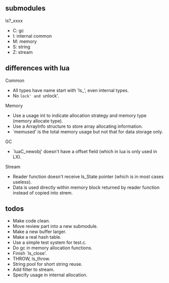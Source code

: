 submodules
-----
ls?_xxxx
* C: gc
* I: internal common
* M: memory
* S: string
* Z: stream


differences with lua
-----
Common
* All types have name start with 'ls_', even internal types.
* No `lock' and `unlock'.

Memory
* Use a usage int to indicate allocation strategy and memory type (memory allocate type).
* Use a ArrayInfo structure to store array allocating information.
* `memused' is the total memory usage but not that for data storage only.

GC
* `luaC_newobj' doesn't have a offset field (which in lua is only used in LX).

Stream
* Reader function doesn't receive ls_State pointer (which is in most cases useless).
* Data is used directly within memory block returned by reader function instead of copied into strem.

todos
-----
* Make code clean.
* Move review part into a new submodule.
* Make a new buffer larger.
* Make a real hash table.
* Use a simple test system for test.c.
* Do gc in memory allocation functions.
* Finish `ls_close'.
* THROW, ls_throw.
* String pool for short string reuse.
* Add filter to stream.
* Specify usage in internal allocation.
